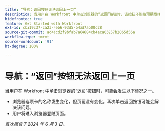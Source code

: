 ```yaml
---
title: “导航：返回按钮无法返回上一页”
description: 当用户在 Workfront 中单击浏览器的“返回”按钮时，该按钮不能按预期发挥作用。
hidefromtoc: true
feature: Get Started with Workfront
exl-id: cba19c37-ca23-4eb6-93d5-b4ad7ab00c28
source-git-commit: ad46cd2f9bfab7a64684cb4aca03257b2065d56a
workflow-type: tm+mt
source-wordcount: '91'
ht-degree: 100%

---
```


# 导航：“返回”按钮无法返回上一页

<!--

>[!NOTE]
>
>This issue was fixed on June 20, 2024.

-->

当用户在 Workfront 中单击浏览器的“返回”按钮时，可能会发生以下情况之一。

* 浏览器选项卡的名称发生变化，但页面没有变化。再次单击返回按钮可能会解决该问题。
* 用户将进入浏览器登陆页面。

_首次报告于 2024 年 6 月 3 日。_
